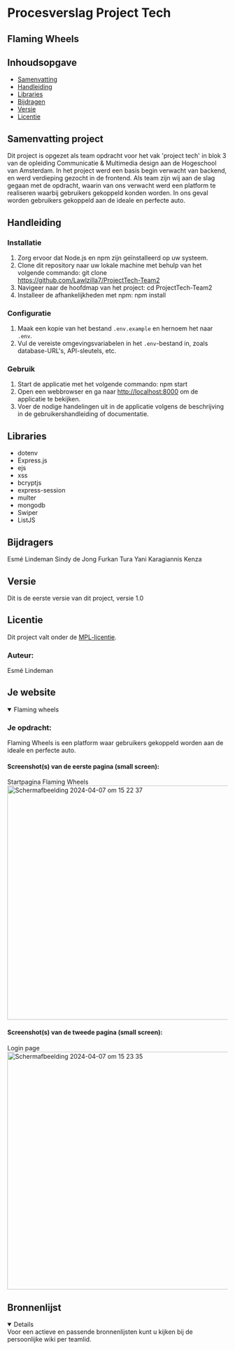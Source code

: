 # Procesverslag Project Tech
## Flaming Wheels

## Inhoudsopgave
- [Samenvatting](#samenvatting-project)
- [Handleiding](#handleiding)
- [Libraries](#libraries)
- [Bijdragen](#bijdragers)
- [Versie](#versie)
- [Licentie](#licentie)

## Samenvatting project
Dit project is opgezet als team opdracht voor het vak 'project tech' in blok 3 van de opleiding Communicatie & Multimedia design aan de Hogeschool van Amsterdam. In het project werd een basis begin verwacht van backend, en werd verdieping gezocht in de frontend. Als team zijn wij aan de slag gegaan met de opdracht, waarin van ons verwacht werd een platform te realiseren waarbij gebruikers gekoppeld konden worden. In ons geval worden gebruikers gekoppeld aan de ideale en perfecte auto. 

## Handleiding
### Installatie

1. Zorg ervoor dat Node.js en npm zijn geïnstalleerd op uw systeem.
2. Clone dit repository naar uw lokale machine met behulp van het volgende commando: git clone https://github.com/Lawlzilla7/ProjectTech-Team2
3. Navigeer naar de hoofdmap van het project: cd ProjectTech-Team2
4. Installeer de afhankelijkheden met npm: npm install

### Configuratie

1. Maak een kopie van het bestand `.env.example` en hernoem het naar `.env`.
2. Vul de vereiste omgevingsvariabelen in het `.env`-bestand in, zoals database-URL's, API-sleutels, etc.

### Gebruik
1. Start de applicatie met het volgende commando: npm start
2. Open een webbrowser en ga naar [http://localhost:8000](http://localhost:3000) om de applicatie te bekijken.
3. Voer de nodige handelingen uit in de applicatie volgens de beschrijving in de gebruikershandleiding of documentatie.

## Libraries
- dotenv
- Express.js
- ejs
- xss
- bcryptjs
- express-session
- multer
- mongodb
- Swiper
- ListJS

## Bijdragers
Esmé Lindeman
Sindy de Jong
Furkan Tura
Yani Karagiannis
Kenza

## Versie
Dit is de eerste versie van dit project, versie 1.0

## Licentie
Dit project valt onder de [MPL-licentie](LICENSE).

  ### Auteur:
  Esmé Lindeman


## Je website

<details open>
  <summary>Flaming wheels</summary>

  ### Je opdracht:
  Flaming Wheels is een platform waar gebruikers gekoppeld worden aan de ideale en perfecte auto. 

  #### Screenshot(s) van de eerste pagina (small screen): 
  Startpagina Flaming Wheels
  <img width="534" alt="Scherm­afbeelding 2024-04-07 om 15 22 37" src="https://github.com/Lawlzilla7/ProjectTech-Team2/assets/112951041/c5fc1882-a5d2-4d5b-88a2-a5b647544f03">


  #### Screenshot(s) van de tweede pagina (small screen):
  Login page
  <img width="542" alt="Scherm­afbeelding 2024-04-07 om 15 23 35" src="https://github.com/Lawlzilla7/ProjectTech-Team2/assets/112951041/ab85376a-575f-45ef-80bd-d19b2665c657">
 
</details>




## Bronnenlijst

<details open>
Voor een actieve en passende bronnenlijsten kunt u kijken bij de persoonlijke wiki per teamlid. 
</details>
